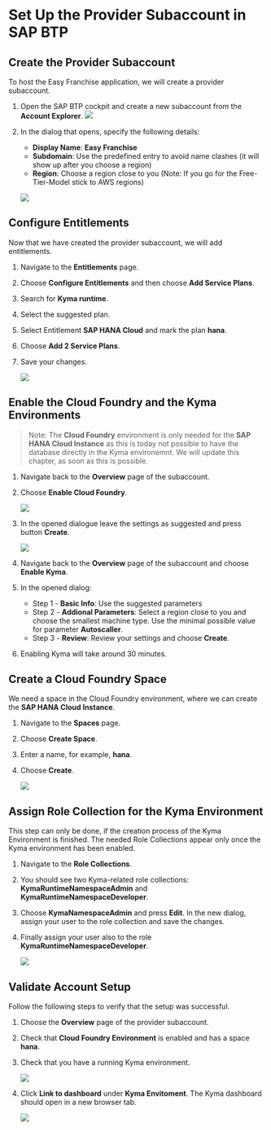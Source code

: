 # Set Up the Provider Subaccount in SAP BTP

## Create the Provider Subaccount 
To host the Easy Franchise application, we will create a provider subaccount. 

1. Open the SAP BTP cockpit and create a new subaccount from the **Account Explorer**.
![](images/Create-Subaccount-1.png) 

1. In the dialog that opens, specify the following details:
   * **Display Name**: **Easy Franchise**  
   * **Subdomain**: Use the predefined entry to avoid name clashes (it will show up after you choose a region)
   * **Region**: Choose a region close to you (Note: If you go for the Free-Tier-Model stick to AWS regions)
  
   ![](images/Create-Subaccount-2.png)

## Configure Entitlements 
Now that we have created the provider subaccount, we will add entitlements. 
 
1. Navigate to the **Entitlements** page.
2. Choose **Configure Entitlements** and then choose **Add Service Plans**.
3. Search for **Kyma runtime**.
4. Select the suggested plan.
5. Select Entitlement **SAP HANA Cloud** and mark the plan **hana**.
6. Choose **Add 2 Service Plans**.
7. Save your changes.

   ![](images/Configure-Entitlements.png)


## Enable the Cloud Foundry and the Kyma Environments

> Note: The **Cloud Foundry** environment is only needed for the **SAP HANA Cloud Instance** as this is today not possible to have the database directly in the Kyma environemnt. We will update this chapter, as soon as this is possible.

1. Navigate back to the **Overview** page of the subaccount.
2. Choose **Enable Cloud Foundry**.

   ![](images/Enable-Environments.png)
3. In the opened dialogue leave the settings as suggested and press button **Create**.
 
    ![](images/enableCF.png)
6. Navigate back to the **Overview** page of the subaccount and choose **Enable Kyma**. 
7. In the opened dialog: 
   * Step 1 - **Basic Info**: Use the suggested parameters
   * Step 2 - **Addional Parameters**: Select a region close to you and choose the smallest machine type. Use the minimal possible value for parameter **Autoscaller**.
   * Step 3 - **Review**: Review your settings and choose **Create**. 
8. Enabling Kyma will take around 30 minutes.


## Create a Cloud Foundry Space

We need a space in the Cloud Foundry environment, where we can create the **SAP HANA Cloud Instance**. 

1. Navigate to the **Spaces** page.
2. Choose **Create Space**.
3. Enter a name, for example, **hana**.
4. Choose **Create**.
  
   ![](images/Create-Space.png)
   
## Assign Role Collection for the Kyma Environment

This step can only be done, if the creation process of the Kyma Environment is finished. The needed Role Collections appear only once the Kyma environment has been enabled. 

1. Navigate to the **Role Collections**.
2. You should see two Kyma-related role collections: **KymaRuntimeNamespaceAdmin** and **KymaRuntimeNamespaceDeveloper**. 
3. Choose **KymaNamespaceAdmin** and press **Edit**. In the new dialog, assign your user to the role collection and save the changes.
4. Finally assign your user also to the role **KymaRuntimeNamespaceDeveloper**. 

   ![](images/Assign-Role-Collection.png)
  
##  Validate Account Setup

Follow the following steps to verify that the setup was successful. 

1. Choose the **Overview** page of the provider subaccount.
2. Check that **Cloud Foundry Environment** is enabled and has a space **hana**.
3. Check that you have a running Kyma environment.
   
   ![](images/success.png)
4. Click **Link to dashboard** under **Kyma Envitoment**. The Kyma dashboard should open in a new browser tab.
   
   ![](images/kymadashboard.png)

